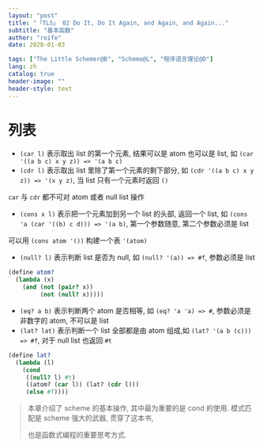 ```yaml
---
layout: "post"
title: "「TLS」 02 Do It, Do It Again, and Again, and Again..."
subtitle: "基本函数"
author: "roife"
date: 2020-01-03

tags: ["The Little Schemer@B", "Scheme@L", "程序语言理论@D"]
lang: zh
catalog: true
header-image: ""
header-style: text
---
```


# 列表

- `(car l)` 表示取出 list 的第一个元素, 结果可以是 atom 也可以是 list, 如 `(car '((a b c) x y z)) => '(a b c)`
- `(cdr l)` 表示取出 list 里除了第一个元素的剩下部分, 如 `(cdr '((a b c) x y z)) => '(x y z)`, 当 list 只有一个元素时返回 `()`

`car` 与 `cdr` 都不可对 atom 或者 null list 操作

- `(cons x l)` 表示把一个元素加到另一个 list 的头部, 返回一个 list, 如 `(cons 'a (car '((b) c d))) => '(a b)`, 第一个参数随意, 第二个参数必须是 list

可以用 `(cons atom '())` 构建一个表 `'(atom)`

- `(null? l)` 表示判断 list 是否为 null, 如 `(null? '(a)) => #f`, 参数必须是 list

<!-- end list -->

``` scheme
(define atom?
  (lambda (x)
    (and (not (pair? x))
         (not (null? x)))))
```

- `(eq? a b)` 表示判断两个 atom 是否相等, 如 `(eq? 'a 'a) => #`, 参数必须是非数字的 atom, 不可以是 list
- `(lat? lat)` 表示判断一个 list 全部都是由 atom 组成,如 `(lat? '(a b (c))) => #f`, 对于 null list 也返回 `#t`

<!-- end list -->

``` scheme
(define lat?
  (lambda (l)
    (cond
     ((null? l) #t)
     ((atom? (car l)) (lat? (cdr l)))
     (else #f))))
```

> 本章介绍了 scheme 的基本操作, 其中最为重要的是 cond 的使用. 模式匹配是 scheme 强大的武器, 贯穿了这本书,
>
> 也是函数式编程的重要思考方式.
